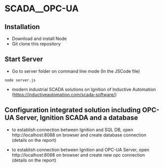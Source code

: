 # SCADA__OPC-UA

## Installation

* Download and install Node
* Git clone this repository

## Start Server

* Go to server folder on command line mode (In the JSCode file)
```
node server.js
```
*  modern industrial SCADA solutions on Ignition of Inductive Automation (https://inductiveautomation.com/scada-software/) 

## Configuration integrated solution including OPC-UA Server, Ignition SCADA and a database 

* to establish connection between Ignition and SQL DB, open http://localhost:8088 on browser and create database connection (details on the report)
 
* to establish connection between Ignition and OPC-UA Server, open http://localhost:8088 on browser and create new opc connection (details on the report)
